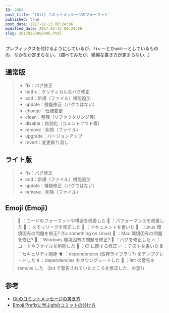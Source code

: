 ```yaml
---
ID: 2869
post_title: '[Git] コミットメッセージのフォーマット'
published: true
post_date: 2017-02-23 00:24:06
modified_date: 2017-02-23 00:24:06
slug: 20170223002406.html
---
```

プレフィックスを付けるようにしているが、<code>fix:〜</code>とか<code>add:〜</code>としているものの、なかなか定まらない。（調べてみたが、綺麗な書き方が定まらない…）
<!--more-->

<h2>通常版</h2>

<blockquote>
  <ul>
  <li>fix：バグ修正</li>
  <li>hotfix：クリティカルなバグ修正</li>
  <li>add：新規（ファイル）機能追加</li>
  <li>update：機能修正（バグではない）</li>
  <li>change：仕様変更</li>
  <li>clean：整理（リファクタリング等）</li>
  <li>disable：無効化（コメントアウト等）</li>
  <li>remove：削除（ファイル）</li>
  <li>upgrade：バージョンアップ</li>
  <li>revert：変更取り消し</li>
  </ul>
</blockquote>

<h2>ライト版</h2>

<blockquote>
  <ul>
  <li>fix：バグ修正</li>
  <li>add：新規（ファイル）機能追加</li>
  <li>update：機能修正（バグではない）</li>
  <li>remove：削除（ファイル）</li>
  </ul>
</blockquote>

<h2>Emoji (Emoji)</h2>

<blockquote>
  🎨 ：コードのフォーマットや構造を改善した
  🐎 ：パフォーマンスを改善した
  🚱 ：メモリリークを修正した
  📝 ：ドキュメントを書いた
  🐧 ：Linux 環境固有の問題を修正? (fix something on Linux)
  🍎 ：Mac 環境固有の問題を修正?
  🏁 ：Windows 環境固有の問題を修正?
  🐛 ：バグを修正した
  🔥 ：コードやファイルを削除した
  💚 ：CI に関する修正
  ✅ ：テストを書いた
  🔒 ：セキュリティ関連
  ⬆️ ：dependencies (依存ライブラリ?) をアップグレードした
  ⬇️ ：dependencies をダウングレードした
  👕 ：lint の警告を remove した （lint で警告されていたところを修正した、の意?)
</blockquote>

<h2>参考</h2>

<ul>
<li><a href="http://qiita.com/itosho/items/9565c6ad2ffc24c09364">Gitのコミットメッセージの書き方</a></li>
<li><a href="http://dackdive.hateblo.jp/entry/2016/07/06/093000">Emoji Prefixに学ぶgitのコミットの分け方</a></li>
</ul>